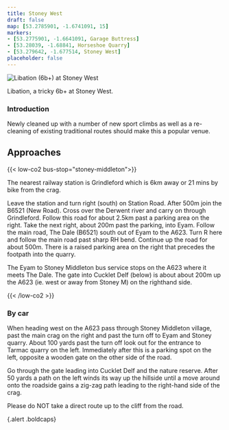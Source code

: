 ```yaml
---
title: Stoney West
draft: false
map: [53.2785901, -1.6741091, 15]
markers:
- [53.2775901, -1.6641091, Garage Buttress]
- [53.28039, -1.68841, Horseshoe Quarry]
- [53.279642, -1.677514, Stoney West]
placeholder: false
---
```


<div class="topo"><img src="/img/peak/stoney/Stoney-West-Libation.jpg" alt="Libation (6b+) at Stoney West">
    <p>Libation, a tricky 6b+ at Stoney West.</p>
</div>

<h3>Introduction</h3>

<p>Newly cleaned up with a number of new sport climbs as well as a re-cleaning of existing traditional routes should make this a popular venue.</p>

## Approaches

{{< low-co2 bus-stop="stoney-middleton">}}

The nearest railway station is Grindleford which is 6km away or 21 mins by bike from the crag. 

Leave the station and turn right (south) on Station Road. After 500m join the B6521 (New Road). Cross over the Derwent river and carry on through Grindleford. Follow this road for about 2.5km past a parking area on the right. Take the next right, about 200m past the parking, into Eyam. Follow the main road, The Dale (B6521) south out of Eyam to the A623. Turn R here and follow the main road past sharp RH bend. Continue up the road for about 500m. There is a raised parking area on the right that precedes the footpath into the quarry.

The Eyam to Stoney Middleton bus service stops on the A623 where it meets The Dale. The gate into Cucklet Delf (below) is about about 200m up the A623 (ie. west or away from Stoney M) on the righthand side.

{{< /low-co2 >}}

### By car

When heading west on the A623 pass through Stoney Middleton village, past the main crag on the right and past the turn off to Eyam and Stoney quarry. About 100 yards past the turn off look out for the entrance to Tarmac quarry on the left. Immediately after this is a parking spot on the left, opposite a wooden gate on the other side of the road.

Go through the gate leading into Cucklet Delf and the nature reserve. After 50 yards a path on the left winds its way up the hillside until a move around onto the roadside gains a zig-zag path leading to the right-hand side of the crag.

Please do NOT take a direct route up to the cliff from the road.</p>
{.alert .boldcaps}
